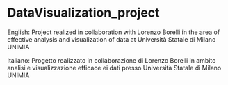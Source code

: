 # DataVisualization_project
English: Project realized in collaboration with Lorenzo Borelli in the area of effective analysis and visualization of data at Università Statale di Milano UNIMIA

Italiano: Progetto realizzato in collaborazione di Lorenzo Borelli  in ambito analisi e visualizzazione efficace ei dati presso Università Statale di Milano UNIMIA

